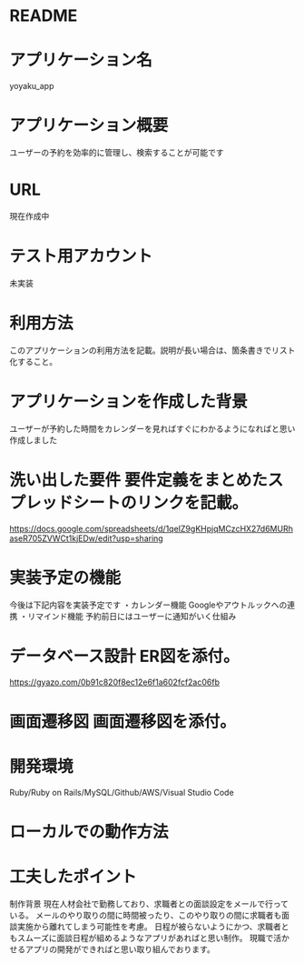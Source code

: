 # README

# アプリケーション名	
yoyaku_app

# アプリケーション概要	
ユーザーの予約を効率的に管理し、検索することが可能です

# URL	
現在作成中

# テスト用アカウント	
未実装

# 利用方法	
このアプリケーションの利用方法を記載。説明が長い場合は、箇条書きでリスト化すること。

# アプリケーションを作成した背景	
ユーザーが予約した時間をカレンダーを見ればすぐにわかるようになればと思い作成しました

# 洗い出した要件	要件定義をまとめたスプレッドシートのリンクを記載。
https://docs.google.com/spreadsheets/d/1qeIZ9gKHpjqMCzcHX27d6MURhaseR705ZVWCt1kjEDw/edit?usp=sharing

# 実装予定の機能	
今後は下記内容を実装予定です
・カレンダー機能 Googleやアウトルックへの連携
・リマインド機能 予約前日にはユーザーに通知がいく仕組み

# データベース設計	ER図を添付。
https://gyazo.com/0b91c820f8ec12e6f1a602fcf2ac06fb

# 画面遷移図	画面遷移図を添付。

# 開発環境	
Ruby/Ruby on Rails/MySQL/Github/AWS/Visual Studio Code

# ローカルでの動作方法


# 工夫したポイント
制作背景
現在人材会社で勤務しており、求職者との面談設定をメールで行っている。
メールのやり取りの間に時間被ったり、このやり取りの間に求職者も面談実施から離れてしまう可能性を考慮。
日程が被らないようにかつ、求職者ともスムーズに面談日程が組めるようなアプリがあればと思い制作。
現職で活かせるアプリの開発ができればと思い取り組んでおります。